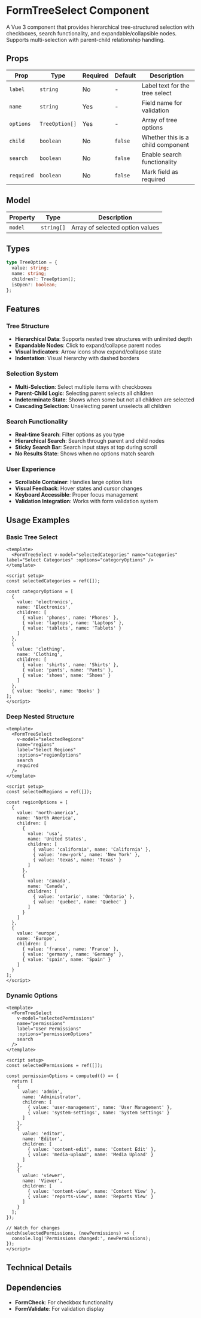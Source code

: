 # FormTreeSelect Component

A Vue 3 component that provides hierarchical tree-structured selection with checkboxes, search functionality, and expandable/collapsible nodes. Supports multi-selection with parent-child relationship handling.

## Props

| Prop       | Type           | Required | Default | Description                       |
| ---------- | -------------- | -------- | ------- | --------------------------------- |
| `label`    | `string`       | No       | -       | Label text for the tree select    |
| `name`     | `string`       | Yes      | -       | Field name for validation         |
| `options`  | `TreeOption[]` | Yes      | -       | Array of tree options             |
| `child`    | `boolean`      | No       | `false` | Whether this is a child component |
| `search`   | `boolean`      | No       | `false` | Enable search functionality       |
| `required` | `boolean`      | No       | `false` | Mark field as required            |

## Model

| Property | Type       | Description                     |
| -------- | ---------- | ------------------------------- |
| `model`  | `string[]` | Array of selected option values |

## Types

```typescript
type TreeOption = {
  value: string;
  name: string;
  children?: TreeOption[];
  isOpen?: boolean;
};
```

## Features

### Tree Structure

- **Hierarchical Data**: Supports nested tree structures with unlimited depth
- **Expandable Nodes**: Click to expand/collapse parent nodes
- **Visual Indicators**: Arrow icons show expand/collapse state
- **Indentation**: Visual hierarchy with dashed borders

### Selection System

- **Multi-Selection**: Select multiple items with checkboxes
- **Parent-Child Logic**: Selecting parent selects all children
- **Indeterminate State**: Shows when some but not all children are selected
- **Cascading Selection**: Unselecting parent unselects all children

### Search Functionality

- **Real-time Search**: Filter options as you type
- **Hierarchical Search**: Search through parent and child nodes
- **Sticky Search Bar**: Search input stays at top during scroll
- **No Results State**: Shows when no options match search

### User Experience

- **Scrollable Container**: Handles large option lists
- **Visual Feedback**: Hover states and cursor changes
- **Keyboard Accessible**: Proper focus management
- **Validation Integration**: Works with form validation system

## Usage Examples

### Basic Tree Select

```vue
<template>
  <FormTreeSelect v-model="selectedCategories" name="categories" label="Select Categories" :options="categoryOptions" />
</template>

<script setup>
const selectedCategories = ref([]);

const categoryOptions = [
  {
    value: 'electronics',
    name: 'Electronics',
    children: [
      { value: 'phones', name: 'Phones' },
      { value: 'laptops', name: 'Laptops' },
      { value: 'tablets', name: 'Tablets' }
    ]
  },
  {
    value: 'clothing',
    name: 'Clothing',
    children: [
      { value: 'shirts', name: 'Shirts' },
      { value: 'pants', name: 'Pants' },
      { value: 'shoes', name: 'Shoes' }
    ]
  },
  { value: 'books', name: 'Books' }
];
</script>
```

### Deep Nested Structure

```vue
<template>
  <FormTreeSelect
    v-model="selectedRegions"
    name="regions"
    label="Select Regions"
    :options="regionOptions"
    search
    required
  />
</template>

<script setup>
const selectedRegions = ref([]);

const regionOptions = [
  {
    value: 'north-america',
    name: 'North America',
    children: [
      {
        value: 'usa',
        name: 'United States',
        children: [
          { value: 'california', name: 'California' },
          { value: 'new-york', name: 'New York' },
          { value: 'texas', name: 'Texas' }
        ]
      },
      {
        value: 'canada',
        name: 'Canada',
        children: [
          { value: 'ontario', name: 'Ontario' },
          { value: 'quebec', name: 'Quebec' }
        ]
      }
    ]
  },
  {
    value: 'europe',
    name: 'Europe',
    children: [
      { value: 'france', name: 'France' },
      { value: 'germany', name: 'Germany' },
      { value: 'spain', name: 'Spain' }
    ]
  }
];
</script>
```

### Dynamic Options

```vue
<template>
  <FormTreeSelect
    v-model="selectedPermissions"
    name="permissions"
    label="User Permissions"
    :options="permissionOptions"
    search
  />
</template>

<script setup>
const selectedPermissions = ref([]);

const permissionOptions = computed(() => {
  return [
    {
      value: 'admin',
      name: 'Administrator',
      children: [
        { value: 'user-management', name: 'User Management' },
        { value: 'system-settings', name: 'System Settings' }
      ]
    },
    {
      value: 'editor',
      name: 'Editor',
      children: [
        { value: 'content-edit', name: 'Content Edit' },
        { value: 'media-upload', name: 'Media Upload' }
      ]
    },
    {
      value: 'viewer',
      name: 'Viewer',
      children: [
        { value: 'content-view', name: 'Content View' },
        { value: 'reports-view', name: 'Reports View' }
      ]
    }
  ];
});

// Watch for changes
watch(selectedPermissions, (newPermissions) => {
  console.log('Permissions changed:', newPermissions);
});
</script>
```

## Technical Details

## Dependencies

- **FormCheck**: For checkbox functionality
- **FormValidate**: For validation display
